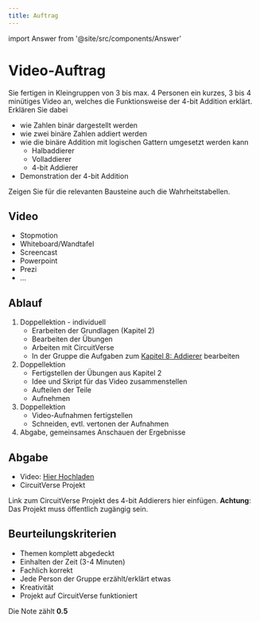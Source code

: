 ```yaml
---
title: Auftrag
---
```


import Answer from '@site/src/components/Answer'

# Video-Auftrag

Sie fertigen in Kleingruppen von 3 bis max. 4 Personen ein kurzes, 3 bis 4 minütiges Video an, welches die Funktionsweise der 4-bit Addition erklärt. Erklären Sie dabei
- wie Zahlen binär dargestellt werden
- wie zwei binäre Zahlen addiert werden
- wie die binäre Addition mit logischen Gattern umgesetzt werden kann
  - Halbaddierer
  - Volladdierer
  - 4-bit Addierer
- Demonstration der 4-bit Addition

Zeigen Sie für die relevanten Bausteine auch die Wahrheitstabellen.

## Video

- Stopmotion
- Whiteboard/Wandtafel
- Screencast
- Powerpoint
- Prezi
- ...

## Ablauf
1. Doppellektion - individuell
   - Erarbeiten der Grundlagen (Kapitel 2)
   - Bearbeiten der Übungen
   - Arbeiten mit CircuitVerse
   - In der Gruppe die Aufgaben zum [Kapitel 8: Addierer](./08-adder.md#aufgabe-4-bit-addierer) bearbeiten
2. Doppellektion
   - Fertigstellen der Übungen aus Kapitel 2
   - Idee und Skript für das Video zusammenstellen
   - Aufteilen der Teile
   - Aufnehmen
3. Doppellektion
   - Video-Aufnahmen fertigstellen
   - Schneiden, evtl. vertonen der Aufnahmen
4. Abgabe, gemeinsames Anschauen der Ergebnisse


## Abgabe

- Video: [Hier Hochladen](https://erzbe-my.sharepoint.com/:f:/g/personal/balthasar_hofer_gbsl_ch/EpXVr0g1RvdJhgKHCwFPBRsBQXv4dccZOA8K8YAhrH0KpA)
- CircuitVerse Projekt

Link zum CircuitVerse Projekt des 4-bit Addierers hier einfügen. **Achtung**: Das Projekt muss öffentlich zugängig sein.

<Answer type="text" webKey="9a26f836-e970-46b6-a7c4-bc568443ff43" />

## Beurteilungskriterien

- Themen komplett abgedeckt
- Einhalten der Zeit (3-4 Minuten)
- Fachlich korrekt
- Jede Person der Gruppe erzählt/erklärt etwas
- Kreativität
- Projekt auf CircuitVerse funktioniert

Die Note zählt **0.5**